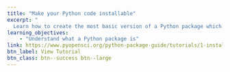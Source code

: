 ```yaml
---
title: "Make your Python code installable"
excerpt: "
  Learn how to create the most basic version of a Python package which can then be installed into a Python environment."
learning_objectives:
    - "Understand what a Python package is"
link: https://www.pyopensci.org/python-package-guide/tutorials/1-installable-code.html
btn_label: View Tutorial
btn_class: btn--success btn--large
---
```

